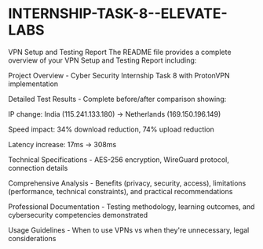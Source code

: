 # INTERNSHIP-TASK-8--ELEVATE-LABS
VPN Setup and Testing Report
The README file provides a complete overview of your VPN Setup and Testing Report including:

Project Overview - Cyber Security Internship Task 8 with ProtonVPN implementation

Detailed Test Results - Complete before/after comparison showing:

IP change: India (115.241.133.180) → Netherlands (169.150.196.149)

Speed impact: 34% download reduction, 74% upload reduction

Latency increase: 17ms → 308ms

Technical Specifications - AES-256 encryption, WireGuard protocol, connection details

Comprehensive Analysis - Benefits (privacy, security, access), limitations (performance, technical constraints), and practical recommendations

Professional Documentation - Testing methodology, learning outcomes, and cybersecurity competencies demonstrated

Usage Guidelines - When to use VPNs vs when they're unnecessary, legal considerations
